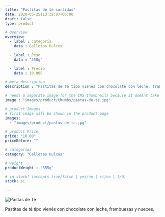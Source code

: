 ```yaml
---
title: "Pastitas de té surtidas"
date: 2020-05-25T13:39:07+06:00
draft: false
type: product

# Overview
overview:
  - label : Categoría
    data : Galletas Dulces

  - label : Peso
    data : "350g"

  - label : Precio
    data : 10.00€

# meta description
description : "Pastitas de té tipo vienés con chocolate con leche, frambuesas y nueces. con vainilla de Tahití, para comer sola o para acompañar postres, por ejemplo es recomendable como topping de helado."

# needs a separate image for the CMS thumbnails because it doesnt take arrays (slideshow images)
image : "images/product/thumbs/pastas-de-te.jpg"

# product Images
# first image will be shown in the product page
images:
  - "images/product/pastas-de-te.jpg"

# product Price
price: "10.00"
priceBefore: ""

# categories
category: "Galletas Dulces"

# weight
productWeight : "355g"

# in stock? (accepts true/false | yes/no | si/no | 1/0)
stock: si

---
```

![Pastas de Té](/images/product/pastas-de-te.jpg "Pastas de Té")

Pastitas de té tipo vienés con chocolate con leche, frambuesas y nueces.
